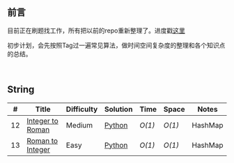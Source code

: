 
<!---Mentra--->

## 前言 

目前正在刷题找工作，所有把以前的repo重新整理了。进度戳[这里](https://github.com/xizhang77/leetcode/projects/1)

初步计划，会先按照Tag过一遍常见算法，做时间空间复杂度的整理和各个知识点的总结。


<br>


## String
|  #  | Title | Difficulty | Solution | Time | Space | Notes|
| --- | ----- | -------- | ---- | ----- | ---- | ---- |
|12| [Integer to Roman](https://leetcode.com/problems/integer-to-roman/) | Medium |[Python](./String/12_Integer_to_Roman.py) | _O(1)_| _O(1)_ | HashMap |
|13| [Roman to Integer](https://leetcode.com/problems/roman-to-integer/) | Easy |[Python](./String/13_Roman_to_Integer.py) | _O(1)_| _O(1)_ | HashMap |
